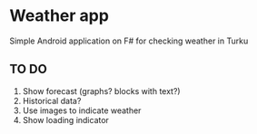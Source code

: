 ﻿# Weather app

Simple Android application on F# for checking weather in Turku

## TO DO

1. Show forecast (graphs? blocks with text?)
2. Historical data?
3. Use images to indicate weather
4. Show loading indicator